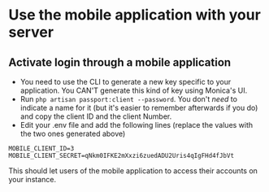 # Use the mobile application with your server

## Activate login through a mobile application

* You need to use the CLI to generate a new key specific to your application. You CAN'T generate this kind of key using Monica's UI.
* Run `php artisan passport:client --password`. You don't _need_ to indicate a name for it (but it's easier to remember afterwards if you do) and copy the client ID and the client Number.
* Edit your .env file and add the following lines (replace the values with the two ones generated above)
```
MOBILE_CLIENT_ID=3
MOBILE_CLIENT_SECRET=qNkm0IFKE2mXxzi6zuedADU2Uris4qIgFHd4fJbVt
```

This should let users of the mobile application to access their accounts on your instance.
